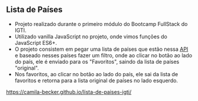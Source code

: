 ## Lista de Países

- Projeto realizado durante o primeiro módulo do Bootcamp FullStack do IGTI.
- Utilizado vanilla JavaScript no projeto, onde vimos funções do JavaScript ES6+.
- O projeto consistem em pegar uma lista de países que estão nessa [API](https://restcountries.eu/rest/v2/all) e baseado nesses países fazer um filtro, onde ao clicar no botão ao lado do país, ele é enviado para os "Favoritos", saindo da lista de países "original".
- Nos favoritos, ao clicar no botão ao lado do país, ele sai da lista de favoritos e retorna para a lista original de países no lado esquerdo.

https://camila-becker.github.io/lista-de-paises-igti/
